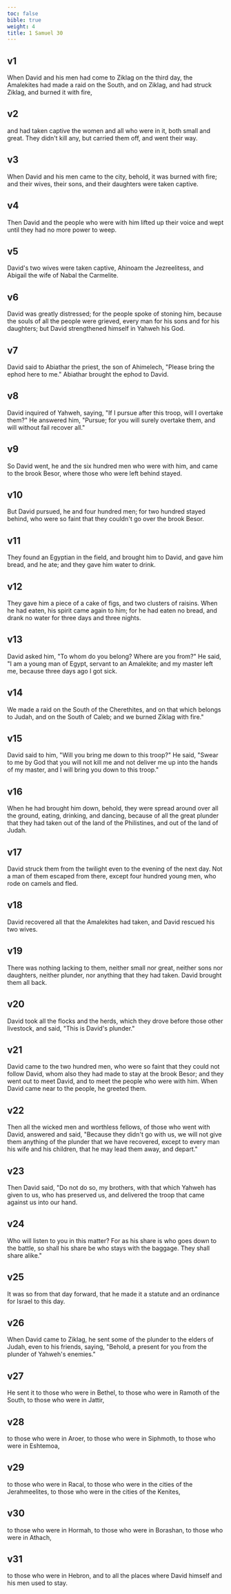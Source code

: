```yaml
---
toc: false
bible: true
weight: 4
title: 1 Samuel 30
---
```




## v1 
When David and his men had come to Ziklag on the third day, the Amalekites had made a raid on the South, and on Ziklag, and had struck Ziklag, and burned it with fire, 

## v2 
and had taken captive the women and all who were in it, both small and great. They didn't kill any, but carried them off, and went their way. 

## v3 
When David and his men came to the city, behold, it was burned with fire; and their wives, their sons, and their daughters were taken captive. 

## v4 
Then David and the people who were with him lifted up their voice and wept until they had no more power to weep. 

## v5 
David's two wives were taken captive, Ahinoam the Jezreelitess, and Abigail the wife of Nabal the Carmelite. 

## v6 
David was greatly distressed; for the people spoke of stoning him, because the souls of all the people were grieved, every man for his sons and for his daughters; but David strengthened himself in Yahweh his God. 

## v7 
David said to Abiathar the priest, the son of Ahimelech, "Please bring the ephod here to me." Abiathar brought the ephod to David. 

## v8 
David inquired of Yahweh, saying, "If I pursue after this troop, will I overtake them?" He answered him, "Pursue; for you will surely overtake them, and will without fail recover all." 

## v9 
So David went, he and the six hundred men who were with him, and came to the brook Besor, where those who were left behind stayed. 

## v10 
But David pursued, he and four hundred men; for two hundred stayed behind, who were so faint that they couldn't go over the brook Besor. 

## v11 
They found an Egyptian in the field, and brought him to David, and gave him bread, and he ate; and they gave him water to drink. 

## v12 
They gave him a piece of a cake of figs, and two clusters of raisins. When he had eaten, his spirit came again to him; for he had eaten no bread, and drank no water for three days and three nights. 

## v13 
David asked him, "To whom do you belong? Where are you from?" He said, "I am a young man of Egypt, servant to an Amalekite; and my master left me, because three days ago I got sick. 

## v14 
We made a raid on the South of the Cherethites, and on that which belongs to Judah, and on the South of Caleb; and we burned Ziklag with fire." 

## v15 
David said to him, "Will you bring me down to this troop?" He said, "Swear to me by God that you will not kill me and not deliver me up into the hands of my master, and I will bring you down to this troop." 

## v16 
When he had brought him down, behold, they were spread around over all the ground, eating, drinking, and dancing, because of all the great plunder that they had taken out of the land of the Philistines, and out of the land of Judah. 

## v17 
David struck them from the twilight even to the evening of the next day. Not a man of them escaped from there, except four hundred young men, who rode on camels and fled. 

## v18 
David recovered all that the Amalekites had taken, and David rescued his two wives. 

## v19 
There was nothing lacking to them, neither small nor great, neither sons nor daughters, neither plunder, nor anything that they had taken. David brought them all back. 

## v20 
David took all the flocks and the herds, which they drove before those other livestock, and said, "This is David's plunder." 

## v21 
David came to the two hundred men, who were so faint that they could not follow David, whom also they had made to stay at the brook Besor; and they went out to meet David, and to meet the people who were with him. When David came near to the people, he greeted them. 

## v22 
Then all the wicked men and worthless fellows, of those who went with David, answered and said, "Because they didn't go with us, we will not give them anything of the plunder that we have recovered, except to every man his wife and his children, that he may lead them away, and depart." 

## v23 
Then David said, "Do not do so, my brothers, with that which Yahweh has given to us, who has preserved us, and delivered the troop that came against us into our hand. 

## v24 
Who will listen to you in this matter? For as his share is who goes down to the battle, so shall his share be who stays with the baggage. They shall share alike." 

## v25 
It was so from that day forward, that he made it a statute and an ordinance for Israel to this day. 

## v26 
When David came to Ziklag, he sent some of the plunder to the elders of Judah, even to his friends, saying, "Behold, a present for you from the plunder of Yahweh's enemies." 

## v27 
He sent it to those who were in Bethel, to those who were in Ramoth of the South, to those who were in Jattir, 

## v28 
to those who were in Aroer, to those who were in Siphmoth, to those who were in Eshtemoa, 

## v29 
to those who were in Racal, to those who were in the cities of the Jerahmeelites, to those who were in the cities of the Kenites, 

## v30 
to those who were in Hormah, to those who were in Borashan, to those who were in Athach, 

## v31 
to those who were in Hebron, and to all the places where David himself and his men used to stay.
